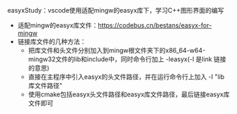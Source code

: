 easyxStudy：vscode使用适配mingw的easyx库下，学习C++图形界面的编写

- 适配mingw的easyx库文件：https://codebus.cn/bestans/easyx-for-mingw
- 链接库文件的几种方法：
  - 把库文件和头文件分别加入到mingw根文件夹下的x86_64-w64-mingw32文件的lib和include中，同时命令行加上 -leasyx(-l 是link 链接的意思)
  - 直接在主程序中引入easyx的头文件路径，并在运行命令行上加入 -I "lib库文件路径"
  - 使用cmake包括easyx头文件路径和easyx库文件路径，最后链接easyx库文件即可